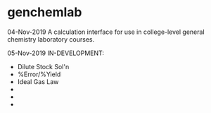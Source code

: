 # genchemlab
04-Nov-2019
A calculation interface for use in college-level general chemistry laboratory courses.  

05-Nov-2019
    IN-DEVELOPMENT:
+ Dilute Stock Sol'n
+ %Error/%Yield
+ Ideal Gas Law
+ 
+ 
+ 

